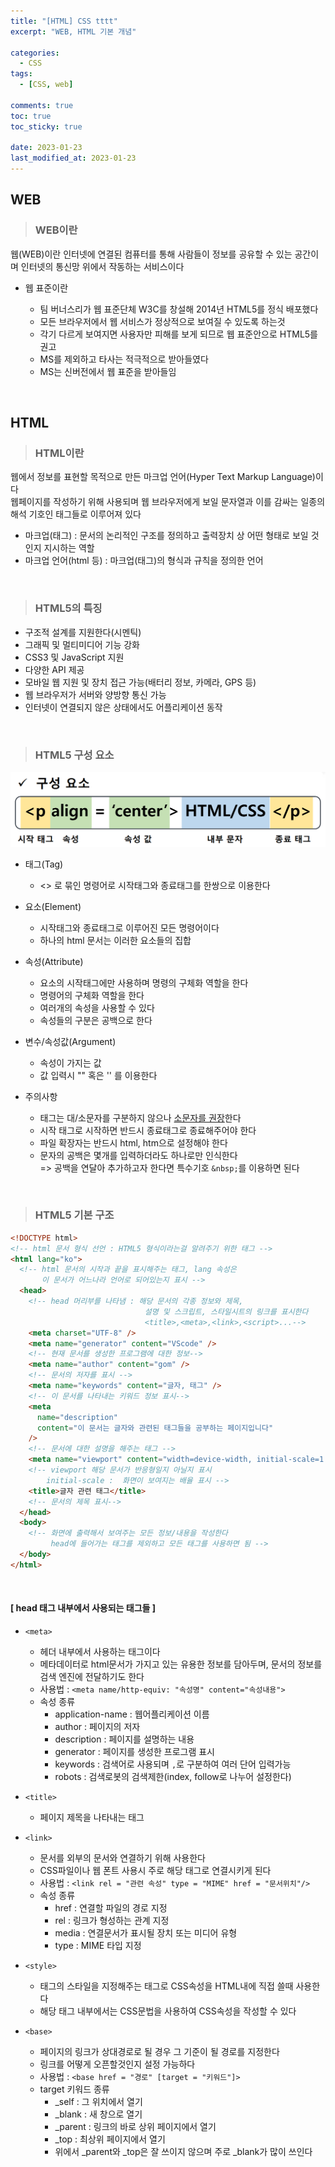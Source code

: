 ```yaml
---
title: "[HTML] CSS tttt"
excerpt: "WEB, HTML 기본 개념"

categories:
  - CSS
tags:
  - [CSS, web]

comments: true
toc: true
toc_sticky: true

date: 2023-01-23
last_modified_at: 2023-01-23
---
```


## WEB

> ### WEB이란

웹(WEB)이란 인터넷에 연결된 컴퓨터를 통해 사람들이 정보를 공유할 수 있는 공간이며 인터넷의 통신망 위에서 작동하는 서비스이다

- 웹 표준이란

  - 팀 버너스리가 웹 표준단체 W3C를 창설해 2014년 HTML5를 정식 배포했다
  - 모든 브라우저에서 웹 서비스가 정상적으로 보여질 수 있도록 하는것
  - 각기 다르게 보여지면 사용자만 피해를 보게 되므로 웹 표준안으로 HTML5를 권고
  - MS를 제외하고 타사는 적극적으로 받아들였다
  - MS는 신버전에서 웹 표준을 받아들임

<br>

## HTML

> ### HTML이란

웹에서 정보를 표현할 목적으로 만든 마크업 언어(Hyper Text Markup Language)이다  
웹페이지를 작성하기 위해 사용되며 웹 브라우저에게 보일 문자열과 이를 감싸는 일종의 해석 기호인 태그들로 이루어져 있다

- 마크업(태그) : 문서의 논리적인 구조를 정의하고 출력장치 상 어떤 형태로 보일 것인지 지시하는 역할
- 마크업 언어(html 등) : 마크업(태그)의 형식과 규칙을 정의한 언어

<br>

> ### HTML5의 특징

- 구조적 설계를 지원한다(시멘틱)
- 그래픽 및 멀티미디어 기능 강화
- CSS3 및 JavaScript 지원
- 다양한 API 제공
- 모바일 웹 지원 및 장치 접근 가능(배터리 정보, 카메라, GPS 등)
- 웹 브라우저가 서버와 양방향 통신 가능
- 인터넷이 연결되지 않은 상태에서도 어플리케이션 동작

<br>

> ### HTML5 구성 요소

<p align="center">
  <img width="calc(100% - #{$right-sidebar-width-narrow})" height="auto" src="/assets/images/tag.PNG">
</p>

- 태그(Tag)
  - <> 로 묶인 명령어로 시작태그와 종료태그를 한쌍으로 이용한다
- 요소(Element)
  - 시작태그와 종료태그로 이루어진 모든 명령어이다
  - 하나의 html 문서는 이러한 요소들의 집합
- 속성(Attribute)
  - 요소의 시작태그에만 사용하며 명령의 구체화 역할을 한다
  - 명령어의 구체화 역할을 한다
  - 여러개의 속성을 사용할 수 있다
  - 속성들의 구분은 공백으로 한다
- 변수/속성값(Argument)

  - 속성이 가지는 값
  - 값 입력시 "" 혹은 '' 를 이용한다

- 주의사항
  - 태그는 대/소문자를 구분하지 않으나 <u>소문자를 권장</u>한다
  - 시작 태그로 시작하면 반드시 종료태그로 종료해주어야 한다
  - 파일 확장자는 반드시 html, htm으로 설정해야 한다
  - 문자의 공백은 몇개를 입력하더라도 하나로만 인식한다  
    => 공백을 연달아 추가하고자 한다면 특수기호 `&nbsp;`를 이용하면 된다

<br>

> ### HTML5 기본 구조

```html
<!DOCTYPE html>
<!-- html 문서 형식 선언 : HTML5 형식이라는걸 알려주기 위한 태그 -->
<html lang="ko">
  <!-- html 문서의 시작과 끝을 표시해주는 태그, lang 속성은 
       이 문서가 어느나라 언어로 되어있는지 표시 -->
  <head>
    <!-- head 머리부를 나타냄 : 해당 문서의 각종 정보와 제목, 
                              설명 및 스크립트, 스타일시트의 링크를 표시한다
                              <title>,<meta>,<link>,<script>...-->
    <meta charset="UTF-8" />
    <meta name="generator" content="VScode" />
    <!-- 현재 문서를 생성한 프로그램에 대한 정보-->
    <meta name="author" content="gom" />
    <!-- 문서의 저자를 표시 -->
    <meta name="keywords" content="글자, 태그" />
    <!-- 이 문서를 나타내는 키워드 정보 표시-->
    <meta
      name="description"
      content="이 문서는 글자와 관련된 태그들을 공부하는 페이지입니다"
    />
    <!-- 문서에 대한 설명을 해주는 태그 -->
    <meta name="viewport" content="width=device-width, initial-scale=1.0" />
    <!-- viewport 해당 문서가 반응형일지 아닐지 표시 
        initial-scale :  화면이 보여지는 배율 표시 -->
    <title>글자 관련 태그</title>
    <!-- 문서의 제목 표시-->
  </head>
  <body>
    <!-- 화면에 출력해서 보여주는 모든 정보/내용을 작성한다
         head에 들어가는 태그를 제외하고 모든 태그를 사용하면 됨 -->
  </body>
</html>
```

<br>

#### [ head 태그 내부에서 사용되는 태그들 ]

- `<meta>`

  - 헤더 내부에서 사용하는 태그이다
  - 메타데이터로 html문서가 가지고 있는 유용한 정보를 담아두며, 문서의 정보를 검색 엔진에 전달하기도 한다
  - 사용법 : `<meta name/http-equiv: "속성명" content="속성내용">`
  - 속성 종류
    - application-name : 웹어플리케이션 이름
    - author : 페이지의 저자
    - description : 페이지를 설명하는 내용
    - generator : 페이지를 생성한 프로그램 표시
    - keywords : 검색어로 사용되며 `,`로 구분하여 여러 단어 입력가능
    - robots : 검색로봇의 검색제한(index, follow로 나누어 설정한다)

- `<title>`

  - 페이지 제목을 나타내는 태그

- `<link>`

  - 문서를 외부의 문서와 연결하기 위해 사용한다
  - CSS파일이나 웹 폰트 사용시 주로 해당 태그로 연결시키게 된다
  - 사용법 : `<link rel = "관련 속성" type = "MIME" href = "문서위치"/>`
  - 속성 종류
    - href : 연결할 파일의 경로 지정
    - rel : 링크가 형성하는 관계 지정
    - media : 연결문서가 표시될 장치 또는 미디어 유형
    - type : MIME 타입 지정

- `<style>`

  - 태그의 스타일을 지정해주는 태그로 CSS속성을 HTML내에 직접 쓸때 사용한다
  - 해당 태그 내부에서는 CSS문법을 사용하여 CSS속성을 작성할 수 있다

- `<base>`
  - 페이지의 링크가 상대경로로 될 경우 그 기준이 될 경로를 지정한다
  - 링크를 어떻게 오픈할것인지 설정 가능하다
  - 사용법 : `<base href = "경로" [target = "키워드"]>`
  - target 키워드 종류
    - \_self : 그 위치에서 열기
    - \_blank : 새 창으로 열기
    - \_parent : 링크의 바로 상위 페이지에서 열기
    - \_top : 최상위 페이지에서 열기
    - 위에서 \_parent와 \_top은 잘 쓰이지 않으며 주로 \_blank가 많이 쓰인다
